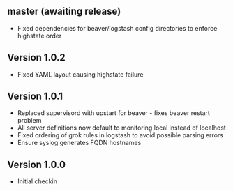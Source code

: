 ## master (awaiting release)

* Fixed dependencies for beaver/logstash config directories to enforce highstate order

## Version 1.0.2

* Fixed YAML layout causing highstate failure

## Version 1.0.1

* Replaced supervisord with upstart for beaver - fixes beaver restart problem
* All server definitions now default to monitoring.local instead of localhost
* Fixed ordering of grok rules in logstash to avoid possible parsing errors
* Ensure syslog generates FQDN hostnames

## Version 1.0.0

* Initial checkin

